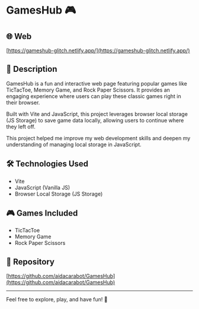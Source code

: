 # GamesHub 🎮

## 🌐 Web
[https://gameshub-glitch.netlify.app/](https://gameshub-glitch.netlify.app/)

## 📖 Description
GamesHub is a fun and interactive web page featuring popular games like TicTacToe, Memory Game, and Rock Paper Scissors. It provides an engaging experience where users can play these classic games right in their browser.

Built with Vite and JavaScript, this project leverages browser local storage (JS Storage) to save game data locally, allowing users to continue where they left off.

This project helped me improve my web development skills and deepen my understanding of managing local storage in JavaScript.

## 🛠️ Technologies Used
- Vite
- JavaScript (Vanilla JS)
- Browser Local Storage (JS Storage)

## 🎮 Games Included
- TicTacToe
- Memory Game
- Rock Paper Scissors

## 📂 Repository
[https://github.com/aidacarabot/GamesHub](https://github.com/aidacarabot/GamesHub)

---

Feel free to explore, play, and have fun! 🎉

